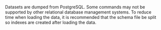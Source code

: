 Datasets are dumped from PostgreSQL. Some commands may not be supported by other relational database management systems. To reduce time when loading the data, it is recommended that the schema file be split so indexes are created after loading the data. 
